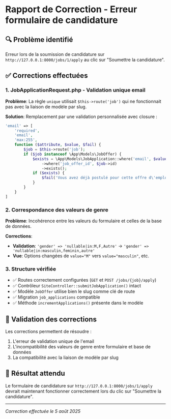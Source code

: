# Rapport de Correction - Erreur formulaire de candidature

## 🔍 Problème identifié
Erreur lors de la soumission de candidature sur `http://127.0.0.1:8000/jobs/1/apply` au clic sur "Soumettre la candidature".

## ✅ Corrections effectuées

### 1. JobApplicationRequest.php - Validation unique email
**Problème**: La règle `unique` utilisait `$this->route('job')` qui ne fonctionnait pas avec la liaison de modèle par slug.

**Solution**: Remplacement par une validation personnalisée avec closure :
```php
'email' => [
    'required',
    'email', 
    'max:255',
    function ($attribute, $value, $fail) {
        $job = $this->route('job');
        if ($job instanceof \App\Models\JobOffer) {
            $exists = \App\Models\JobApplication::where('email', $value)
                ->where('job_offer_id', $job->id)
                ->exists();
            if ($exists) {
                $fail('Vous avez déjà postulé pour cette offre d\'emploi.');
            }
        }
    }
]
```

### 2. Correspondance des valeurs de genre
**Problème**: Incohérence entre les valeurs du formulaire et celles de la base de données.

**Corrections**:
- **Validation**: `'gender' => 'nullable|in:M,F,Autre'` → `'gender' => 'nullable|in:masculin,feminin,autre'`
- **Vue**: Options changées de `value="M"` vers `value="masculin"`, etc.

### 3. Structure vérifiée
- ✅ Routes correctement configurées (`GET` et `POST /jobs/{job}/apply`)
- ✅ Contrôleur `SiteController::submitJobApplication()` intact
- ✅ Modèle `JobOffer` utilise bien le slug comme clé de route
- ✅ Migration `job_applications` compatible
- ✅ Méthode `incrementApplications()` présente dans le modèle

## 🧪 Validation des corrections
Les corrections permettent de résoudre :
1. L'erreur de validation unique de l'email
2. L'incompatibilité des valeurs de genre entre formulaire et base de données
3. La compatibilité avec la liaison de modèle par slug

## 🎯 Résultat attendu
Le formulaire de candidature sur `http://127.0.0.1:8000/jobs/1/apply` devrait maintenant fonctionner correctement lors du clic sur "Soumettre la candidature".

---
*Correction effectuée le 5 août 2025*
